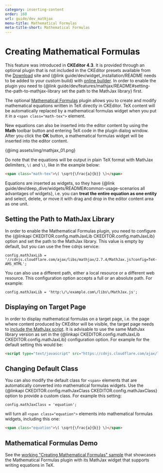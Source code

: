 ```yaml
---
category: inserting-content
order: 160
url: guide/dev_mathjax
menu-title: Mathematical Formulas
meta-title-short: Mathematical Formulas
---
```

<!--
Copyright (c) 2003-2018, CKSource - Frederico Knabben. All rights reserved.
For licensing, see LICENSE.md.
-->

# Creating Mathematical Formulas

<info-box info="">
 This feature was introduced in <strong>CKEditor 4.3</strong>. It is provided through an optional plugin that is not included in the CKEditor presets available from the <a href="https://ckeditor.com/ckeditor-4/download/">Download</a> site and {@link guide/dev/widget_installation/README needs to be added to your custom build} with <a href="https://ckeditor.com/cke4/builder">online builder</a>. In order to enable the plugin you need to {@link guide/dev/features/mathjax/README#setting-the-path-to-mathjax-library set the path to the MathJax library} first.
</info-box>

The optional [Mathematical Formulas](https://ckeditor.com/cke4/addon/mathjax) plugin allows you to create and modify mathematical equations written in TeX directly in CKEditor. TeX content will be automatically replaced by a mathematical formulas widget when you put it in a `<span class="math-tex">` element.

New equations can also be inserted into the editor content by using the **Math** toolbar button and entering TeX code in the plugin dialog window. After you click the **OK** button, a mathematical formulas widget will be inserted into the editor content.

{@img assets/img/mathjax_01.png}

Do note that the equations will be output in plain TeX format with MathJax delimiters, `\(` and `\)`, like in the example below:

``` html
<span class="math-tex">\( \sqrt{\frac{a}{b}} \)</span>
```

Equations are inserted as widgets, so they have {@link guide/dev/deep_dive/widgets/README#common-usage-scenarios all advantages of widgets}, i.e. you can **treat the entire equation as one entity** and select, delete, or move it with drag and drop in the editor content area as one unit.

## Setting the Path to MathJax Library

In order to enable the Mathematical Formulas plugin, you need to configure the {@linkapi CKEDITOR.config.mathJaxLib CKEDITOR.config.mathJaxLib} option and set the path to the MathJax library. This value is empty by default, but you can use the free cdnjs service:

    config.mathJaxLib = '//cdnjs.cloudflare.com/ajax/libs/mathjax/2.7.4/MathJax.js?config=TeX-AMS_HTML';

You can also use a different path, either a local resource or a different web resource. This configuration option accepts a full or an absolute path. For example:

    config.mathJaxLib = 'http:\/\/example.com\/libs\/MathJax.js';

## Displaying on Target Page

In order to display mathematical formulas on a target page, i.e. the page where content produced by CKEditor will be visible, the target page needs to [include the MathJax script](http://docs.mathjax.org/en/latest/start.html). It is advisable to use the same MathJax library version as set in the {@linkapi CKEDITOR.config.mathJaxLib CKEDITOR.config.mathJaxLib} configuration option. For example for the default setting this would be:

``` html
<script type="text/javascript" src="https://cdnjs.cloudflare.com/ajax/libs/mathjax/2.7.4/MathJax.js?config=TeX-AMS_HTML"/>
```

## Changing Default Class

You can also modify the default class for `<span>` elements that are automatically converted into mathematical formulas widgets. Use the {@linkapi CKEDITOR.config.mathJaxClass CKEDITOR.config.mathJaxClass} option to provide a custom class. For example this setting:

	config.mathJaxClass = 'equation';

will turn all `<span class="equation">` elements into mathematical formulas widgets, including this one:

``` html
<span class="equation">\( \sqrt{\frac{a}{b}} \)</span>
```

## Mathematical Formulas Demo

See the [working "Creating Mathematical Formulas" sample](https://sdk.ckeditor.com/samples/mathjax.html) that showcases the Mathematical Formulas plugin with its MathJax widget that supports writing equations in TeX.
